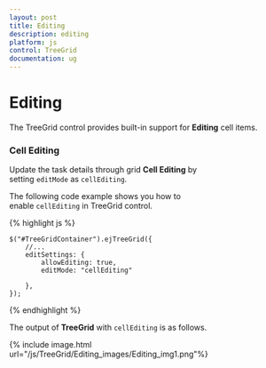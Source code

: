 ```yaml
---
layout: post
title: Editing
description: editing
platform: js
control: TreeGrid
documentation: ug
---
```


# Editing

The TreeGrid control provides built-in support for **Editing** cell items. 

### Cell Editing

Update the task details through grid **Cell Editing** by setting `editMode` as `cellEditing`.

The following code example shows you how to enable `cellEditing` in TreeGrid control.

{% highlight js %}

    $("#TreeGridContainer").ejTreeGrid({
        //...
        editSettings: {
            allowEditing: true,
            editMode: "cellEditing"

        },
    });

{% endhighlight %}

The output of **TreeGrid** with `cellEditing` is as follows.

{% include image.html url="/js/TreeGrid/Editing_images/Editing_img1.png"%}

